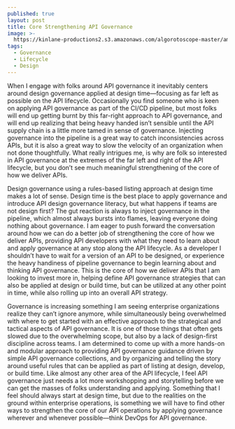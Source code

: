 ```yaml
---
published: true
layout: post
title: Core Strengthening API Governance
image: >-
  https://kinlane-productions2.s3.amazonaws.com/algorotoscope-master/america-under-socialism-turing-front-view.jpg
tags:
  - Governance
  - Lifecycle
  - Design
---
```

When I engage with folks around API governance it inevitably centers around design governance applied at design time—focusing as far left as possible on the API lifecycle. Occasionally you find someone who is keen on applying API governance as part of the CI/CD pipeline, but most folks will end up getting burnt by this far-right approach to API governance, and will end up realizing that being heavy handed isn’t sensible until the API supply chain is a little more tamed in sense of governance. Injecting governance into the pipeline is a great way to catch inconsistencies across APIs, but it is also a great way to slow the velocity of an organization when not done thoughtfully. What really intrigues me, is why are folk so interested in API governance at the extremes of the far left and right of the API lifecycle, but you don’t see much meaningful strengthening of the core of how we deliver APIs.

Design governance using a rules-based listing approach at design time makes a lot of sense. Design time is the best place to apply governance and introduce API design governance literacy, but what happens if teams are not design first? The gut reaction is always to inject governance in the pipeline, which almost always bursts into flames, leaving everyone doing nothing about governance. I am eager to push forward the conversation around how we can do a better job of strengthening the core of how we deliver APIs, providing API developers with what they need to learn about and apply governance at any stop along the API lifecycle. As a developer I shouldn’t have to wait for a version of an API to be designed, or experience the heavy handiness of pipeline governance to begin learning about and thinking API governance. This is the core of how we deliver APIs that I am looking to invest more in, helping define API governance strategies that can also be applied at design or build time, but can be utilized at any other point in time, while also rolling up into an overall API strategy.

Governance is increasing something I am seeing enterprise organizations realize they can’t ignore anymore, while simultaneously being overwhelmed with where to get started with an effective approach to the strategical and tactical aspects of API governance. It is one of those things that often gets slowed due to the overwhelming scope, but also by a lack of design-first discipline across teams. I am determined to come up with a more hands-on and modular approach to providing API governance guidance driven by simple API governance collections, and by organizing and telling the story around useful rules that can be applied as part of listing at design, develop, or build time. Like almost any other area of the API lifecycle, I feel API governance just needs a lot more workshopping and storytelling before we can get the masses of folks understanding and applying. Something that I feel should always start at design time, but due to the realities on the ground within enterprise operations, is something we will have to find other ways to strengthen the core of our API operations by applying governance wherever and whenever possible—think DevOps for API governance.